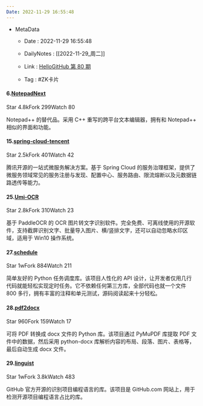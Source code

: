 ```yaml
---
Date: 2022-11-29 16:55:48
---
```

- MetaData
	- Date : 2022-11-29 16:55:48
	
	- DailyNotes : [[2022-11-29_周二]]
	
	- Link : [HelloGitHub 第 80 期](https://hellogithub.com/periodical/volume)
	
	- Tag : #ZK卡片 
	
	  
	
#### 6.[NotepadNext](https://github.com/dail8859/NotepadNext)

Star 4.8kFork 299Watch 80

Notepad++ 的替代品。采用 C++ 重写的跨平台文本编辑器，拥有和 Notepad++ 相似的界面和功能。

#### 15.[spring-cloud-tencent](https://github.com/Tencent/spring-cloud-tencent)

Star 2.5kFork 401Watch 42

腾讯开源的一站式微服务解决方案。基于 Spring Cloud 的服务治理框架，提供了微服务领域常见的服务注册与发现、配置中心、服务路由、限流熔断以及元数据链路透传等能力。



#### 25.[Umi-OCR](https://github.com/hiroi-sora/Umi-OCR)

Star 2.8kFork 310Watch 23

基于 PaddleOCR 的 OCR 图片转文字识别软件。完全免费、可离线使用的开源软件，支持截屏识别文字、批量导入图片、横/竖排文字，还可以自动忽略水印区域，适用于 Win10 操作系统。

#### 27.[schedule](https://github.com/dbader/schedule)

Star 1wFork 884Watch 211

简单友好的 Python 任务调度库。该项目人性化的 API 设计，让开发者仅用几行代码就能轻松实现定时任务。它不依赖任何第三方库，全部代码也就一个文件 800 多行，拥有丰富的注释和单元测试，源码阅读起来十分轻松。



#### 28.[pdf2docx](https://github.com/dothinking/pdf2docx)

Star 960Fork 159Watch 17

可将 PDF 转换成 docx 文件的 Python 库。该项目通过 PyMuPDF 库提取 PDF 文件中的数据，然后采用 python-docx 库解析内容的布局、段落、图片、表格等，最后自动生成 docx 文件。





#### 29.[linguist](https://github.com/github/linguist)

Star 1wFork 3.8kWatch 483

GitHub 官方开源的识别项目编程语言的库。该项目是 GitHub.com 网站上，用于检测开源项目编程语言占比的库。
